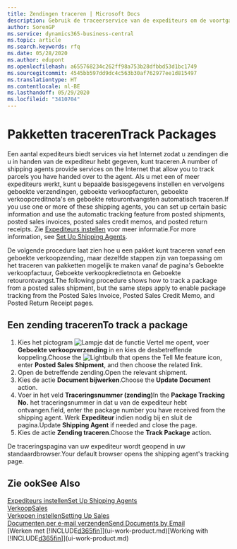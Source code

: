 ```yaml
---
title: Zendingen traceren | Microsoft Docs
description: Gebruik de traceerservice van de expediteurs om de voortgang van een zending te bekijken.
author: SorenGP
ms.service: dynamics365-business-central
ms.topic: article
ms.search.keywords: rfq
ms.date: 05/28/2020
ms.author: edupont
ms.openlocfilehash: a655768234c262ff98a753b28dfbbd53d1bc1749
ms.sourcegitcommit: 4545bb597dd9dc4c563b30af762977ee1d815497
ms.translationtype: HT
ms.contentlocale: nl-BE
ms.lasthandoff: 05/29/2020
ms.locfileid: "3410704"
---
```

# <a name="track-packages"></a><span data-ttu-id="2153a-103">Pakketten traceren</span><span class="sxs-lookup"><span data-stu-id="2153a-103">Track Packages</span></span>

<span data-ttu-id="2153a-104">Een aantal expediteurs biedt services via het Internet zodat u zendingen die u in handen van de expediteur hebt gegeven, kunt traceren.</span><span class="sxs-lookup"><span data-stu-id="2153a-104">A number of shipping agents provide services on the Internet that allow you to track parcels you have handed over to the agent.</span></span> <span data-ttu-id="2153a-105">Als u met een of meer expediteurs werkt, kunt u bepaalde basisgegevens instellen en vervolgens geboekte verzendingen, geboekte verkoopfacturen, geboekte verkoopcreditnota's en geboekte retourontvangsten automatisch traceren.</span><span class="sxs-lookup"><span data-stu-id="2153a-105">If you use one or more of these shipping agents, you can set up certain basic information and use the automatic tracking feature from posted shipments, posted sales invoices, posted sales credit memos, and posted return receipts.</span></span> <span data-ttu-id="2153a-106">Zie [Expediteurs instellen](sales-how-to-set-up-shipping-agents.md) voor meer informatie.</span><span class="sxs-lookup"><span data-stu-id="2153a-106">For more information, see [Set Up Shipping Agents](sales-how-to-set-up-shipping-agents.md).</span></span>  

<span data-ttu-id="2153a-107">De volgende procedure laat zien hoe u een pakket kunt traceren vanaf een geboekte verkoopzending, maar dezelfde stappen zijn van toepassing om het traceren van pakketten mogelijk te maken vanaf de pagina's Geboekte verkoopfactuur, Geboekte verkoopkredietnota en Geboekte retourontvangst.</span><span class="sxs-lookup"><span data-stu-id="2153a-107">The following procedure shows how to track a package from a posted sales shipment, but the same steps apply to enable package tracking from the Posted Sales Invoice, Posted Sales Credit Memo, and Posted Return Receipt pages.</span></span>  

## <a name="to-track-a-package"></a><span data-ttu-id="2153a-108">Een zending traceren</span><span class="sxs-lookup"><span data-stu-id="2153a-108">To track a package</span></span>

1. <span data-ttu-id="2153a-109">Kies het pictogram ![Lampje dat de functie Vertel me opent](media/ui-search/search_small.png "Vertel me wat u wilt doen"), voer **Geboekte verkoopverzending** in en kies de desbetreffende koppeling.</span><span class="sxs-lookup"><span data-stu-id="2153a-109">Choose the ![Lightbulb that opens the Tell Me feature](media/ui-search/search_small.png "Tell me what you want to do") icon, enter **Posted Sales Shipment**, and then choose the related link.</span></span>
2. <span data-ttu-id="2153a-110">Open de betreffende zending.</span><span class="sxs-lookup"><span data-stu-id="2153a-110">Open the relevant shipment.</span></span>
3. <span data-ttu-id="2153a-111">Kies de actie **Document bijwerken**.</span><span class="sxs-lookup"><span data-stu-id="2153a-111">Choose the **Update Document** action.</span></span>
4. <span data-ttu-id="2153a-112">Voer in het veld **Traceringsnummer (zending)**</span><span class="sxs-lookup"><span data-stu-id="2153a-112">In the **Package Tracking No.**</span></span> <span data-ttu-id="2153a-113">het traceringsnummer in dat u van de expediteur hebt ontvangen.</span><span class="sxs-lookup"><span data-stu-id="2153a-113">field, enter the package number you have received from the shipping agent.</span></span> <span data-ttu-id="2153a-114">Werk **Expediteur** indien nodig bij en sluit de pagina.</span><span class="sxs-lookup"><span data-stu-id="2153a-114">Update **Shipping Agent** if needed and close the page.</span></span>
5. <span data-ttu-id="2153a-115">Kies de actie **Zending traceren**.</span><span class="sxs-lookup"><span data-stu-id="2153a-115">Choose the **Track Package** action.</span></span>

<span data-ttu-id="2153a-116">De traceringspagina van uw expediteur wordt geopend in uw standaardbrowser.</span><span class="sxs-lookup"><span data-stu-id="2153a-116">Your default browser opens the shipping agent's tracking page.</span></span>

## <a name="see-also"></a><span data-ttu-id="2153a-117">Zie ook</span><span class="sxs-lookup"><span data-stu-id="2153a-117">See Also</span></span>

[<span data-ttu-id="2153a-118">Expediteurs instellen</span><span class="sxs-lookup"><span data-stu-id="2153a-118">Set Up Shipping Agents</span></span>](sales-how-to-set-up-shipping-agents.md)  
[<span data-ttu-id="2153a-119">Verkoop</span><span class="sxs-lookup"><span data-stu-id="2153a-119">Sales</span></span>](sales-manage-sales.md)  
[<span data-ttu-id="2153a-120">Verkopen instellen</span><span class="sxs-lookup"><span data-stu-id="2153a-120">Setting Up Sales</span></span>](sales-setup-sales.md)  
[<span data-ttu-id="2153a-121">Documenten per e-mail verzenden</span><span class="sxs-lookup"><span data-stu-id="2153a-121">Send Documents by Email</span></span>](ui-how-send-documents-email.md)  
<span data-ttu-id="2153a-122">[Werken met [!INCLUDE[d365fin](includes/d365fin_md.md)]](ui-work-product.md)</span><span class="sxs-lookup"><span data-stu-id="2153a-122">[Working with [!INCLUDE[d365fin](includes/d365fin_md.md)]](ui-work-product.md)</span></span>
